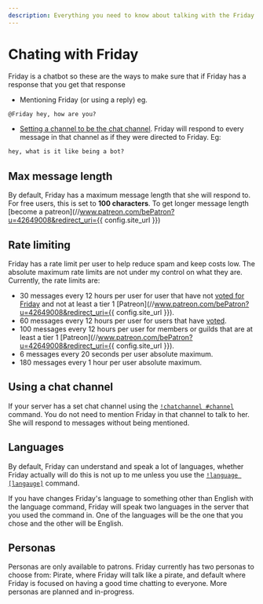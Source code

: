 ```yaml
---
description: Everything you need to know about talking with the Friday Discord bot and what to expect.
---
```


# Chating with Friday

Friday is a chatbot so these are the ways to make sure that if Friday has a response that you get that response

- Mentioning Friday (or using a reply) eg.

```md
@Friday hey, how are you?
```

- [Setting a channel to be the chat channel](/commands/moderation/#chatchannel). Friday will respond to every message in that channel as if they were directed to Friday. Eg:

```md
hey, what is it like being a bot?
```

## Max message length

By default, Friday has a maximum message length that she will respond to. For free users, this is set to **100 characters**. To get longer message length [become a patreon](//www.patreon.com/bePatron?u=42649008&redirect_uri={{ config.site_url }})

## Rate limiting

Friday has a rate limit per user to help reduce spam and keep costs low. The absolute maximum rate limits are not under my control on what they are. Currently, the rate limits are:

- 30 messages every 12 hours per user for user that have not [voted for Friday](https://top.gg/bot/476303446547365891/vote) and not at least a tier 1 [Patreon](//www.patreon.com/bePatron?u=42649008&redirect_uri={{ config.site_url }}).
- 60 messages every 12 hours per user for users that have [voted](https://top.gg/bot/476303446547365891/vote).
- 100 messages every 12 hours per user for members or guilds that are at least a tier 1 [Patreon](//www.patreon.com/bePatron?u=42649008&redirect_uri={{ config.site_url }}).
- 6 messages every 20 seconds per user absolute maximum.
- 180 messages every 1 hour per user absolute maximum.

## Using a chat channel

If your server has a set chat channel using the [`!chatchannel #channel`](/commands/moderation/#chatchannel) command. You do not need to mention Friday in that channel to talk to her. She will respond to messages without being mentioned.

## Languages

By default, Friday can understand and speak a lot of languages, whether Friday actually will do this is not up to me unless you use the [`!language [langauge]`](/commands/moderation/#language) command.

If you have changes Friday's language to something other than English with the language command, Friday will speak two languages in the server that you used the command in. One of the languages will be the one that you chose and the other will be English.

## Personas

Personas are only available to patrons. Friday currently has two personas to choose from: Pirate, where Friday will talk like a pirate, and default where Friday is focused on having a good time chatting to everyone. More personas are planned and in-progress.